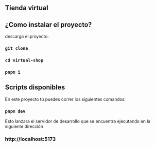 ## Tienda virtual

## ¿Como instalar el proyecto?

descarga el proyecto:

### `git clone` <br>

### `cd virtual-shop` <br>

### `pnpm i` <br>

## Scripts disponibles

En este proyecto tú puedes correr los siguientes comandos:

### `pnpm dev`

Esto lanzara el servidor de desarrollo que se encuentra ejecutando en la siguiente dirección

### http://localhost:5173
